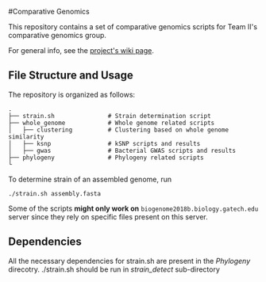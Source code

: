 #Comparative Genomics


This repository contains a set of comparative genomics scripts for Team II's comparative genomics group.

For general info, see the [project's wiki page](http://www.compgenomics2018.biosci.gatech.edu/Team_II_Comparative_Genomics_Group).

## File Structure and Usage

The repository is organized as follows:

    .
    ├── strain.sh               # Strain determination script
    ├── whole_genome            # Whole genome related scripts
    │   ├── clustering          # Clustering based on whole genome similarity
    │   ├── ksnp                # kSNP scripts and results
    │   ├── gwas                # Bacterial GWAS scripts and results
    ├── phylogeny               # Phylogeny related scripts
    └

To determine strain of an assembled genome, run

    ./strain.sh assembly.fasta

Some of the scripts **might only work on** `biogenome2018b.biology.gatech.edu` server since they rely on specific files present on this server.

## Dependencies

All the necessary dependencies for strain.sh are present in the *Phylogeny* direcotry.
./strain.sh should be run in *strain_detect* sub-directory

